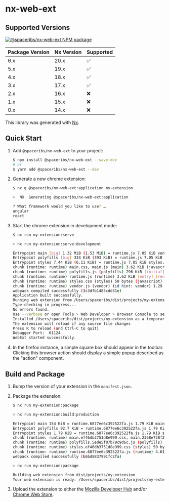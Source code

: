 # nx-web-ext

## Supported Versions

<a href="https://www.npmjs.com/package/@spaceribs/nx-web-ext" rel="nofollow">
  <img src="https://badgen.net/npm/v/@spaceribs/nx-web-ext" alt="@spaceribs/nx-web-ext NPM package">
</a>

| Package Version | Nx Version | Supported          |
| --------------- | ---------- | ------------------ |
| 6.x             | 20.x       | :white_check_mark: |
| 5.x             | 19.x       | :white_check_mark: |
| 4.x             | 18.x       | :white_check_mark: |
| 3.x             | 17.x       | :white_check_mark: |
| 2.x             | 16.x       | :x:                |
| 1.x             | 15.x       | :x:                |
| 0.x             | 14.x       | :x:                |

This library was generated with [Nx](https://nx.dev).

## Quick Start

1. Add `@spaceribs/nx-web-ext` to your project:

   ```bash
   $ npm install @spaceribs/nx-web-ext --save-dev
   # or
   $ yarn add @spaceribs/nx-web-ext --dev
   ```

2. Generate a new chrome extension:

   ```bash
   $ nx g @spaceribs/nx-web-ext:application my-extension

   >  NX  Generating @spaceribs/nx-web-ext:application

   ? What framework would you like to use? …
   angular
   react
   ```

3. Start the chrome extension in development mode:

   ```bash
   $ nx run my-extension:serve

   > nx run my-extension:serve:development

   Entrypoint main [big] 1.32 MiB (1.53 MiB) = runtime.js 7.05 KiB vendor.js 1.31 MiB main.css 112 bytes main.js 7.53 KiB 4 auxiliary assets
   Entrypoint polyfills [big] 334 KiB (393 KiB) = runtime.js 7.05 KiB polyfills.js 327 KiB 2 auxiliary assets
   Entrypoint styles 7.44 KiB (6.11 KiB) = runtime.js 7.05 KiB styles.css 398 bytes 1 auxiliary asset
   chunk (runtime: runtime) main.css, main.js (main) 3.62 KiB (javascript) 75 bytes (css/mini-extract) [initial] [rendered]
   chunk (runtime: runtime) polyfills.js (polyfills) 296 KiB [initial] [rendered]
   chunk (runtime: runtime) runtime.js (runtime) 3.62 KiB [entry] [rendered]
   chunk (runtime: runtime) styles.css (styles) 50 bytes (javascript) 397 bytes (css/mini-extract) [initial] [rendered]
   chunk (runtime: runtime) vendor.js (vendor) (id hint: vendor) 1.29 MiB [initial] [rendered] split chunk (cache group: vendor) (name: vendor)
   webpack compiled successfully (3c3dfb1485cdd31e)
   Application built successfully.
   Running web extension from /Users/spaceribs/dist/projects/my-extension
   Type-checking in progress...
   No errors found.
   Use --verbose or open Tools > Web Developer > Browser Console to see logging
   Installed /Users/spaceribs/dist/projects/my-extension as a temporary add-on
   The extension will reload if any source file changes
   Press R to reload (and Ctrl-C to quit)
   Debugger Port:  61124
   WebExt started successfully.
   ```

4. In the firefox instance, a simple square box should appear in
   the toolbar. Clicking this browser action should display a
   simple popup described as the "action" component.

## Build and Package

1. Bump the version of your extension in the `manifest.json`.
2. Package the extension:

   ```bash
   $ nx run my-extension:package

   > nx run my-extension:build:production

   Entrypoint main 154 KiB = runtime.6877ee6c392522fa.js 1.79 KiB main.ef46db3751d8e999.css 0 bytes main.2368e728f2ffe87b.js 153 KiB
   Entrypoint polyfills 92.7 KiB = runtime.6877ee6c392522fa.js 1.79 KiB polyfills.5ede5f07b79c9d6c.js 90.9 KiB
   Entrypoint styles 1.79 KiB = runtime.6877ee6c392522fa.js 1.79 KiB styles.ef46db3751d8e999.css 0 bytes
   chunk (runtime: runtime) main.ef46db3751d8e999.css, main.2368e728f2ffe87b.js (main) 319 KiB (javascript) 0 bytes (css/mini-extract) [initial] [rendered]
   chunk (runtime: runtime) polyfills.5ede5f07b79c9d6c.js (polyfills) 296 KiB [initial] [rendered]
   chunk (runtime: runtime) styles.ef46db3751d8e999.css (styles) 50 bytes (javascript) 0 bytes (css/mini-extract) [initial] [rendered]
   chunk (runtime: runtime) runtime.6877ee6c392522fa.js (runtime) 4.61 KiB [entry] [rendered]
   webpack compiled successfully (b6bd8837991fc2fa)

   > nx run my-extension:package

   Building web extension from dist/projects/my-extension
   Your web extension is ready: /Users/spaceribs/dist/projects/my-extension-0.0.1.zip
   ```

3. Upload the extension to either the [Mozilla Developer Hub](https://addons.mozilla.org/en-US/developers/) and/or [Chrome Web Store](https://chrome.google.com/webstore/devconsole/).
